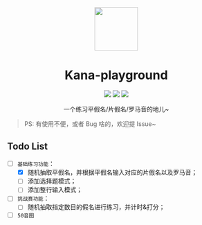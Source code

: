 <!--
 * @Author: luhaifeng666 youzui@hotmail.com
 * @Date: 2023-02-20 21:13:47
 * @LastEditors: luhaifeng666
 * @LastEditTime: 2023-02-24 11:26:31
 * @Description: 
-->

<h2 align="center"><img width=100 src="https://user-images.githubusercontent.com/9375823/221082826-3d3956df-d400-4cc6-a884-e5129418242c.png" /></h2>

<h1 align="center">Kana-playground</h1>

<p align="center">
  <img src="https://img.shields.io/badge/vue-%5E3.2.45-green" />
  <img src="https://img.shields.io/badge/vite-%5E4.0.0-green" />
  <img src="https://img.shields.io/badge/windicss-%5E3.5.6-blue" />
</p>

<p align="center">一个练习平假名/片假名/罗马音的地儿~</p>

> PS: 有使用不便，或者 Bug 啥的，欢迎提 Issue~

## Todo List

- [ ] `基础练习功能`：
  - [x] 随机抽取平假名，并根据平假名输入对应的片假名以及罗马音；
  - [ ] 添加选择题模式；
  - [ ] 添加整行输入模式；
- [ ] `挑战赛功能`：
  - [ ] 随机抽取指定数目的假名进行练习，并计时&打分；
- [ ] `50音图`
